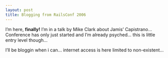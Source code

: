 ```yaml
---
layout: post
title: Blogging from RailsConf 2006
---
```


I’m here, **finally!** I’m in a talk by Mike Clark about Jamis’
Capistrano… Conference has only just started and I’m already psyched…
this is little entry level though…

I’ll be bloggin when i can… internet access is here limited to
non-existent…
